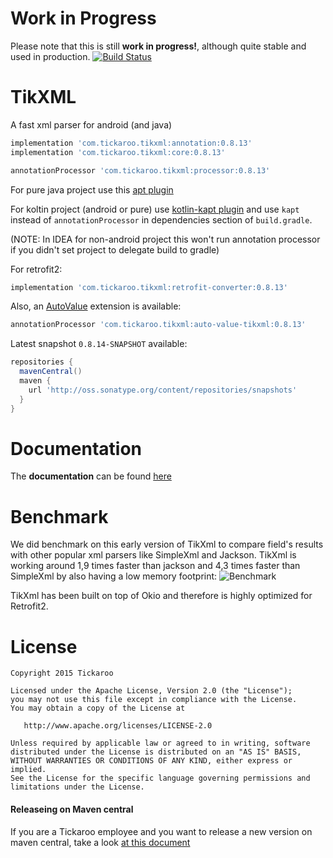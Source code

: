 # Work in Progress
Please note that this is still **work in progress!**, although quite stable and used in production.
[![Build Status](https://travis-ci.org/Tickaroo/tikxml.svg?branch=master)](https://travis-ci.org/Tickaroo/tikxml)

# TikXML
A fast xml parser for android (and java)

```groovy
implementation 'com.tickaroo.tikxml:annotation:0.8.13'
implementation 'com.tickaroo.tikxml:core:0.8.13'

annotationProcessor 'com.tickaroo.tikxml:processor:0.8.13'
```
For pure java project use this [apt plugin](https://github.com/tbroyer/gradle-apt-plugin) 

For koltin project (android or pure) use [kotlin-kapt plugin](https://kotlinlang.org/docs/reference/kapt.html) and use `kapt` instead of `annotationProcessor` in dependencies section of `build.gradle`.

(NOTE: In IDEA for non-android project this won't run annotation processor if you didn't set project to delegate build to gradle)

For retrofit2:

```groovy
implementation 'com.tickaroo.tikxml:retrofit-converter:0.8.13'
```

Also, an [AutoValue](https://github.com/google/auto/tree/master/value) extension is available:

```groovy
annotationProcessor 'com.tickaroo.tikxml:auto-value-tikxml:0.8.13'
```

Latest snapshot `0.8.14-SNAPSHOT` available:

```groovy
repositories {
  mavenCentral()
  maven {
    url 'http://oss.sonatype.org/content/repositories/snapshots'
  }
}
```

# Documentation
The **documentation** can be found [here](https://github.com/Tickaroo/tikxml/blob/master/docs/AnnotatingModelClasses.md)

# Benchmark
We did benchmark on this early version of TikXml to compare field's results with other popular xml parsers like SimpleXml and Jackson.
TikXml is working around 1,9 times faster than jackson and 4,3 times faster than SimpleXml by also having a low memory footprint:
![Benchmark](https://raw.githubusercontent.com/Tickaroo/tikxml/master/docs/Benchmark.png)

TikXml has been built on top of Okio and therefore is highly optimized for Retrofit2.

# License

```
Copyright 2015 Tickaroo

Licensed under the Apache License, Version 2.0 (the "License");
you may not use this file except in compliance with the License.
You may obtain a copy of the License at

   http://www.apache.org/licenses/LICENSE-2.0

Unless required by applicable law or agreed to in writing, software
distributed under the License is distributed on an "AS IS" BASIS,
WITHOUT WARRANTIES OR CONDITIONS OF ANY KIND, either express or implied.
See the License for the specific language governing permissions and
limitations under the License.
```


#### Releaseing on Maven central

If you are a Tickaroo employee and you want to release a new version on maven central, 
take a look [at this document](https://github.com/Tickaroo/tikxml/Releasing.md)
